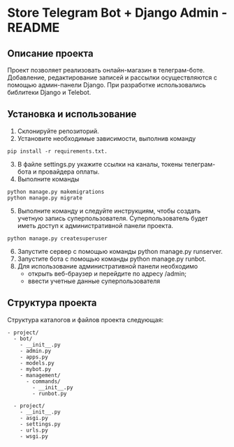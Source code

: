 # Store Telegram Bot + Django Admin - README

## Описание проекта
Проект позволяет реализовать онлайн-магазин в телеграм-боте. Добавление, редактирование записей и рассылки осуществляются с помощью админ-панели Django.
При разработке использовались библитеки Django и Telebot.  
## Установка и использование
1. Склонируйте репозиторий.
2. Установите необходимые зависимости, выполнив команду 
```
pip install -r requirements.txt.
```
3. В файле settings.py укажите ссылки на каналы, токены телеграм-бота и провайдера оплаты.
4. Выполните команды 
```
python manage.py makemigrations
python manage.py migrate
```
5. Выполните команду и следуйте инструкциям, чтобы создать учетную запись суперпользователя. Суперпользователь будет иметь доступ к административной панели проекта.
```
python manage.py createsuperuser
```
6. Запустите сервер с помощью команды python manage.py runserver.
7. Запустите бота с помощью команды python manage.py runbot.
8. Для использование административной панели необходимо
    - открыть веб-браузер и перейдите по адресу /admin;
    - ввести учетные данные суперпользователя

## Структура проекта
Структура каталогов и файлов проекта следующая:

```
- project/
  - bot/
    - __init__.py
    - admin.py
    - apps.py
    - models.py
    - mybot.py
    - management/
      - commands/
        - __init__.py
        - runbot.py
    
  - project/
    - __init__.py
    - asgi.py
    - settings.py
    - urls.py
    - wsgi.py
```



  
